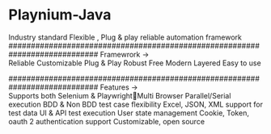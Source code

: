 # Playnium-Java
Industry standard Flexible , Plug &amp; play reliable automation framework
############################################################################
Framewrork ->         
Reliable
Customizable
Plug & Play
Robust
Free
Modern
Layered
Easy to use

############################################################################
Features ->   
Supports both Selenium & PlaywrightMulti Browser
Parallel/Serial execution
BDD & Non BDD test case flexibility
Excel, JSON, XML support for test data
UI & API test execution
User state management
Cookie, Token, oauth 2 authentication support
Customizable, open source
